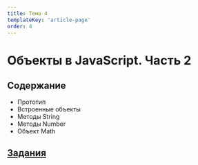 ```yaml
---
title: Тема 4
templateKey: 'article-page'
order: 4
---
```

# Объекты в JavaScript. Часть 2

## Содержание

-   <gatsby-link to="/externals/topic4/js-object-part2#прототип">Прототип</gatsby-link>
-   <gatsby-link to="/externals/topic4/js-object-part2#встроенные-объекты">Встроенные объекты</gatsby-link>
-   <gatsby-link to="/externals/topic4/js-object-part2#методы-string">Методы String</gatsby-link>
-   <gatsby-link to="/externals/topic4/js-object-part2#методы-number">Методы Number</gatsby-link>
-   <gatsby-link to="/externals/topic4/js-object-part2#объект-math">Объект Math</gatsby-link>

## [Задания](https://github.com/WebPurple/external-courses/tree/master/src/ex4_js-objects-part2/README.md)
